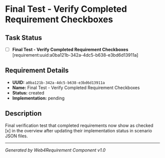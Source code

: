 # Final Test - Verify Completed Requirement Checkboxes

## Task Status
- [ ] **Final Test - Verify Completed Requirement Checkboxes** [requirement:uuid:a0ba121b-342a-4dc5-b638-e3bd6d13911a]

## Requirement Details

- **UUID:** `a0ba121b-342a-4dc5-b638-e3bd6d13911a`
- **Name:** Final Test - Verify Completed Requirement Checkboxes
- **Status:** created
- **Implementation:** pending

## Description

Final verification test that completed requirements now show as checked [x] in the overview after updating their implementation status in scenario JSON files.

---

*Generated by Web4Requirement Component v1.0*